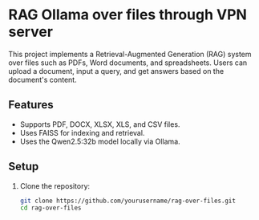 # RAG Ollama over files through VPN server

This project implements a Retrieval-Augmented Generation (RAG) system over files such as PDFs, Word documents, and spreadsheets. Users can upload a document, input a query, and get answers based on the document's content.

## Features
- Supports PDF, DOCX, XLSX, XLS, and CSV files.
- Uses FAISS for indexing and retrieval.
- Uses the Qwen2.5:32b model locally via Ollama.

## Setup

1. Clone the repository:
   ```bash
   git clone https://github.com/yourusername/rag-over-files.git
   cd rag-over-files


